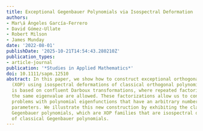 ```yaml
---
title: Exceptional Gegenbauer Polynomials via Isospectral Deformation
authors:
- Mar\á Ángeles García-Ferrero
- David Gómez-Ullate
- Robert Milson
- James Munday
date: '2022-08-01'
publishDate: '2025-10-21T14:54:43.280210Z'
publication_types:
- article-journal
publication: '*Studies in Applied Mathematics*'
doi: 10.1111/sapm.12510
abstract: In this paper, we show how to construct exceptional orthogonal polynomials
  (XOP) using isospectral deformations of classical orthogonal polynomials. The construction
  is based on confluent Darboux transformations, where repeated factorizations at
  the same eigenvalue are allowed. These factorizations allow us to construct Sturm--Liouville
  problems with polynomial eigenfunctions that have an arbitrary number of real-valued
  parameters. We illustrate this new construction by exhibiting the class of deformed
  Gegenbauer polynomials, which are XOP families that are isospectral deformations
  of classical Gegenbauer polynomials.
---
```

